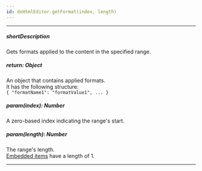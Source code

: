 ```yaml
---
id: dxHtmlEditor.getFormat(index, length)
---
```

---
##### shortDescription
Gets formats applied to the content in the specified range.

##### return: Object
An object that contains applied formats.         
It has the following structure:        
`{ "formatName1": "formatValue1", ... }`

##### param(index): Number
A zero-based index indicating the range's start.

##### param(length): Number
The range's length.     
[Embedded items](/concepts/05%20UI%20Components/HtmlEditor/10%20Formats '/Documentation/Guide/UI_Components/HtmlEditor/Formats/') have a length of 1.

---
